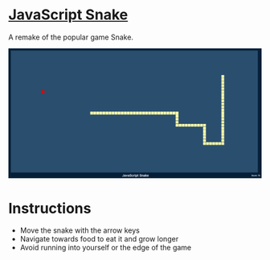 # [JavaScript Snake](http://jsnake.surge.sh/)
A remake of the popular game Snake. 

![JavaScript Snake](snake.png)

# Instructions
- Move the snake with the arrow keys
- Navigate towards food to eat it and grow longer
- Avoid running into yourself or the edge of the game
